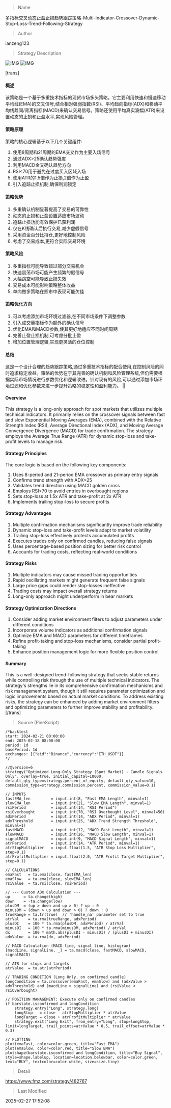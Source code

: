 
> Name

多指标交叉动态止盈止损趋势跟踪策略-Multi-Indicator-Crossover-Dynamic-Stop-Loss-Trend-Following-Strategy

> Author

ianzeng123

> Strategy Description

![IMG](https://www.fmz.com/upload/asset/2d8c16e17a2c83102e09d.png)
![IMG](https://www.fmz.com/upload/asset/2d877470f397e4fd8ee7a.png)

[trans]
#### 概述
该策略是一个基于多重技术指标的现货市场多头策略。它主要利用快速和慢速移动平均线(EMA)的交叉信号,结合相对强弱指数(RSI)、平均趋向指标(ADX)和移动平均线趋同/背离指标(MACD)来确认交易信号。策略还使用平均真实波幅(ATR)来设置动态的止损和止盈水平,实现风险管理。

#### 策略原理
策略的核心逻辑基于以下几个关键组件:
1. 使用8周期和21周期的EMA交叉作为主要入场信号
2. 通过ADX>25确认趋势强度
3. 利用MACD金叉确认趋势方向
4. RSI<70用于避免在过度买入区域入场
5. 使用ATR的1.5倍作为止损,2倍作为止盈
6. 引入追踪止损机制,确保利润锁定

#### 策略优势
1. 多重确认机制显著提高了交易的可靠性
2. 动态的止损和止盈设置适应市场波动
3. 追踪止损功能有效保护已获利润
4. 仅在K线确认后执行交易,减少虚假信号
5. 采用资金百分比持仓,更好地控制风险
6. 考虑了交易成本,更符合实际交易环境

#### 策略风险
1. 多重指标可能导致错过部分交易机会
2. 快速震荡市场可能产生频繁的假信号
3. 大幅跳空可能导致止损失效
4. 交易成本可能影响策略整体收益
5. 单向做多策略在熊市中表现可能欠佳

#### 策略优化方向
1. 可以考虑添加市场环境过滤器,在不同市场条件下调整参数
2. 引入成交量指标作为额外的确认信号
3. 优化EMA和MACD参数,使其更好地适应不同时间周期
4. 完善止盈止损机制,可考虑分批止盈
5. 增加位置管理逻辑,实现更灵活的仓位控制

#### 总结
这是一个设计合理的趋势跟踪策略,通过多重技术指标的配合使用,在控制风险的同时追求稳定收益。策略的优势在于其完善的确认机制和风险管理系统,但仍需要根据实际市场情况进行参数优化和逻辑改进。针对现有的风险,可以通过添加市场环境过滤和优化参数来进一步提升策略的稳定性和盈利能力。 || 

#### Overview
This strategy is a long-only approach for spot markets that utilizes multiple technical indicators. It primarily relies on the crossover signals between fast and slow Exponential Moving Averages (EMA), combined with the Relative Strength Index (RSI), Average Directional Index (ADX), and Moving Average Convergence Divergence (MACD) for trade confirmation. The strategy employs the Average True Range (ATR) for dynamic stop-loss and take-profit levels to manage risk.

#### Strategy Principles
The core logic is based on the following key components:
1. Uses 8-period and 21-period EMA crossover as primary entry signals
2. Confirms trend strength with ADX>25
3. Validates trend direction using MACD golden cross
4. Employs RSI<70 to avoid entries in overbought regions
5. Sets stop-loss at 1.5x ATR and take-profit at 2x ATR
6. Implements trailing stop-loss to secure profits

#### Strategy Advantages
1. Multiple confirmation mechanisms significantly improve trade reliability
2. Dynamic stop-loss and take-profit levels adapt to market volatility
3. Trailing stop-loss effectively protects accumulated profits
4. Executes trades only on confirmed candles, reducing false signals
5. Uses percentage-based position sizing for better risk control
6. Accounts for trading costs, reflecting real-world conditions

#### Strategy Risks
1. Multiple indicators may cause missed trading opportunities
2. Rapid oscillating markets might generate frequent false signals
3. Large price gaps could render stop-losses ineffective
4. Trading costs may impact overall strategy returns
5. Long-only approach might underperform in bear markets

#### Strategy Optimization Directions
1. Consider adding market environment filters to adjust parameters under different conditions
2. Incorporate volume indicators as additional confirmation signals
3. Optimize EMA and MACD parameters for different timeframes
4. Refine profit-taking and stop-loss mechanisms, consider partial profit-taking
5. Enhance position management logic for more flexible position control

#### Summary
This is a well-designed trend-following strategy that seeks stable returns while controlling risk through the use of multiple technical indicators. The strategy's strengths lie in its comprehensive confirmation mechanisms and risk management system, though it still requires parameter optimization and logic improvements based on actual market conditions. To address existing risks, the strategy can be enhanced by adding market environment filters and optimizing parameters to further improve stability and profitability.[/trans]



> Source (PineScript)

``` pinescript
/*backtest
start: 2024-02-21 00:00:00
end: 2025-02-18 08:00:00
period: 1d
basePeriod: 1d
exchanges: [{"eid":"Binance","currency":"ETH_USDT"}]
*/

//@version=6
strategy("Optimized Long-Only Strategy (Spot Market) - Candle Signals Only", overlay=true, initial_capital=10000, default_qty_type=strategy.percent_of_equity, default_qty_value=10, commission_type=strategy.commission.percent, commission_value=0.1)

// INPUTS
fastEMA_len         = input.int(8, "Fast EMA Length", minval=1)
slowEMA_len         = input.int(21, "Slow EMA Length", minval=1)
rsiPeriod           = input.int(14, "RSI Period")
rsiOverbought       = input.int(70, "RSI Overbought Level", minval=50)
adxPeriod           = input.int(14, "ADX Period", minval=1)
adxThreshold        = input.int(25, "ADX Trend Strength Threshold", minval=1)
fastMACD            = input.int(12, "MACD Fast Length", minval=1)
slowMACD            = input.int(26, "MACD Slow Length", minval=1)
signalMACD          = input.int(9, "MACD Signal Length", minval=1)
atrPeriod           = input.int(14, "ATR Period", minval=1)
atrStopMultiplier   = input.float(1.5, "ATR Stop Loss Multiplier", step=0.1)
atrProfitMultiplier = input.float(2.0, "ATR Profit Target Multiplier", step=0.1)

// CALCULATIONS
emaFast   = ta.ema(close, fastEMA_len)
emaSlow   = ta.ema(close, slowEMA_len)
rsiValue  = ta.rsi(close, rsiPeriod)

// --- Custom ADX Calculation ---
up      = ta.change(high)
down    = -ta.change(low)
plusDM  = (up > down and up > 0) ? up : 0
minusDM = (down > up and down > 0) ? down : 0
trueRange = ta.tr(true)  // 'handle_na' parameter set to true
atrVal    = ta.rma(trueRange, adxPeriod)
plusDI    = 100 * ta.rma(plusDM, adxPeriod) / atrVal
minusDI   = 100 * ta.rma(minusDM, adxPeriod) / atrVal
dx        = 100 * math.abs(plusDI - minusDI) / (plusDI + minusDI)
adxValue  = ta.rma(dx, adxPeriod)

// MACD Calculation (MACD line, signal line, histogram)
[macdLine, signalLine, _] = ta.macd(close, fastMACD, slowMACD, signalMACD)

// ATR for stops and targets
atrValue  = ta.atr(atrPeriod)

// TRADING CONDITION (Long Only, on confirmed candle)
longCondition = ta.crossover(emaFast, emaSlow) and (adxValue > adxThreshold) and (macdLine > signalLine) and (rsiValue < rsiOverbought)

// POSITION MANAGEMENT: Execute only on confirmed candles
if barstate.isconfirmed and longCondition
    strategy.entry("Long", strategy.long)
    longStop   = close - atrStopMultiplier * atrValue
    longTarget = close + atrProfitMultiplier * atrValue
    strategy.exit("Long Exit", from_entry="Long", stop=longStop, limit=longTarget, trail_points=atrValue * 0.5, trail_offset=atrValue * 0.3)

// PLOTTING
plot(emaFast, color=color.green, title="Fast EMA")
plot(emaSlow, color=color.red, title="Slow EMA")
plotshape(barstate.isconfirmed and longCondition, title="Buy Signal", style=shape.labelup, location=location.belowbar, color=color.green, text="BUY", textcolor=color.white, size=size.tiny)

```

> Detail

https://www.fmz.com/strategy/482767

> Last Modified

2025-02-27 17:52:08
